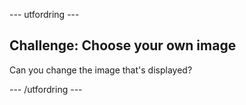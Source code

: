 \--- utfordring \---

## Challenge: Choose your own image

Can you change the image that's displayed?

\--- /utfordring \---